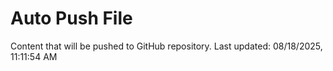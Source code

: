 # Auto Push File

Content that will be pushed to GitHub repository.
Last updated: 08/18/2025, 11:11:54 AM